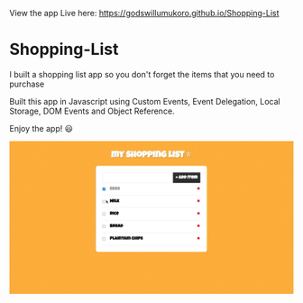View the app Live here: https://godswillumukoro.github.io/Shopping-List
# Shopping-List
I built a shopping list app so you don't forget the items that you need to purchase

Built this app in Javascript using Custom Events, Event Delegation, Local Storage, DOM Events and Object Reference.

Enjoy the app! 😃

![Screenshot of Shopping List app](./shopping-list.png)
